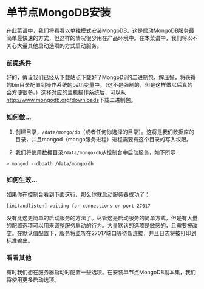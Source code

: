# 单节点MongoDB安装

在此菜谱中，我们将看看以单独模式安装MongoDB。这是启动MongoDB服务最简单最快速的方式，但这样的情况很少用在产品环境中。在本菜谱中，我们将以不关心大量其他启动选项的方式启动服务。



### 前提条件
好的，假设我们已经从下载站点下载好了MongoDB的二进制包，解压好，将获得的bin目录配置到操作系统的path变量中。（这不是强制的，但是这样做以后真的会方便很多。）选择对应的主机操作系统后，可以从<http://www.mongodb.org/downloads>下载二进制包。


### 如何做...
1. 创建目录，`/data/mongo/db`（或者任何你选择的目录）。这将是我们数据库的目录，并且mongod（mongo服务进程）进程需要有这个目录的写入权限。

2. 我们将使用数据目录`/data/mongo/db`从控制台中启动服务，如下所示：
```
> mongod --dbpath /data/mongo/db
```

### 如何生效...
如果你在控制台看到下面这行，那么你就启动服务器成功了：
```
[initandlisten] waiting for connections on port 27017
```

没有比这更简单的启动服务的方法了。尽管这是启动服务的简单方式，但是有大量的配置选项可以用来调整服务启动的行为。大量默认的选项是敏感的，且需要被改变。在默认值配置下，服务将监听在27017端口等待新连接，并且日志将被打印到标准输出。

### 看看其他
有时我们想在服务器启动时配置一些选项。在安装单节点MongoDB副本集，我们将使用更多启动选项。